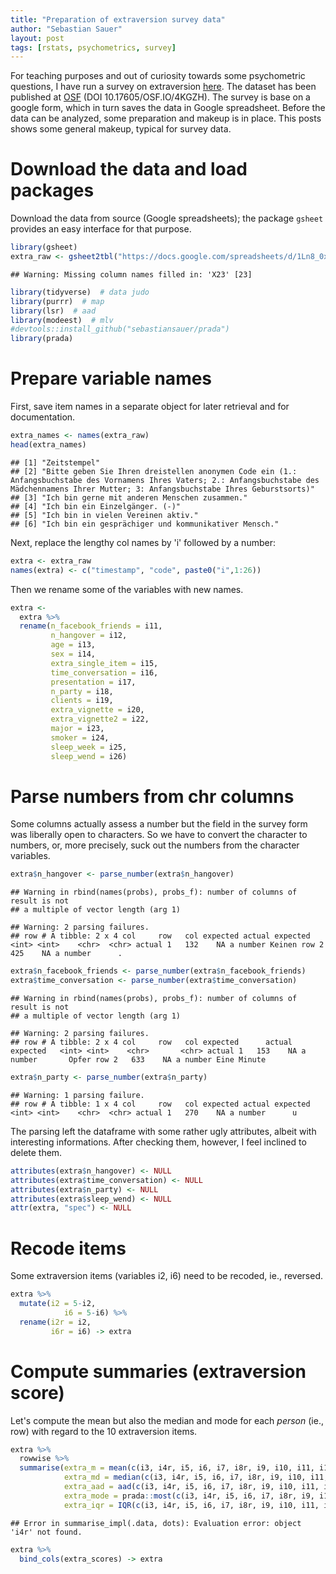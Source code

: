 ```yaml
---
title: "Preparation of extraversion survey data"
author: "Sebastian Sauer"
layout: post
tags: [rstats, psychometrics, survey]
---
```





For teaching purposes and out of curiosity towards some psychometric questions, I have run a survey on extraversion [here](https://docs.google.com/forms/d/e/1FAIpQLSfD4wQuhDV_edx1WBfN3Qos7XqoVbe41VpiKLRKtGLeuUD09Q/viewform?usp=sf_link). The dataset has been published at [OSF](https://osf.io/4kgzh/) (DOI 10.17605/OSF.IO/4KGZH). The survey is base on a google form, which in turn saves the data in Google spreadsheet. Before the data can be analyzed, some preparation and makeup is in place. This posts shows some general makeup, typical for survey data.



# Download the data and load packages

Download the data from source (Google spreadsheets); the package `gsheet` provides an easy interface for that purpose.


```r
library(gsheet)
extra_raw <- gsheet2tbl("https://docs.google.com/spreadsheets/d/1Ln8_0xSJ5teHY2QkwGaYxDLxpcdjOsQ0gIAEZ5az5BY/edit#gid=305064170")
```

```
## Warning: Missing column names filled in: 'X23' [23]
```


```r
library(tidyverse)  # data judo
library(purrr)  # map
library(lsr)  # aad
library(modeest)  # mlv
#devtools::install_github("sebastiansauer/prada")
library(prada)
```



# Prepare variable names

First, save item names in a separate object for later retrieval and for documentation.


```r
extra_names <- names(extra_raw) 
head(extra_names)
```

```
## [1] "Zeitstempel"                                                                                                                                                                                       
## [2] "Bitte geben Sie Ihren dreistellen anonymen Code ein (1.: Anfangsbuchstabe des Vornamens Ihres Vaters; 2.: Anfangsbuchstabe des Mädchennamens Ihrer Mutter; 3: Anfangsbuchstabe Ihres Geburstsorts)"
## [3] "Ich bin gerne mit anderen Menschen zusammen."                                                                                                                                                      
## [4] "Ich bin ein Einzelgänger. (-)"                                                                                                                                                                     
## [5] "Ich bin in vielen Vereinen aktiv."                                                                                                                                                                 
## [6] "Ich bin ein gesprächiger und kommunikativer Mensch."
```


Next, replace the lengthy col names by 'i' followed by a number:


```r
extra <- extra_raw
names(extra) <- c("timestamp", "code", paste0("i",1:26))
```



Then we rename some of the variables with new names.



```r
extra <-
  extra %>%
  rename(n_facebook_friends = i11,
         n_hangover = i12,
         age = i13,
         sex = i14,
         extra_single_item = i15,
         time_conversation = i16,
         presentation = i17,
         n_party = i18,
         clients = i19,
         extra_vignette = i20,
         extra_vignette2 = i22,
         major = i23,
         smoker = i24,
         sleep_week = i25,
         sleep_wend = i26)
```


# Parse numbers from chr columns 

Some columns actually assess a number but the field in the survey form was liberally open to characters. So we have to convert the character to numbers, or, more precisely, suck out the numbers from the character variables.


```r
extra$n_hangover <- parse_number(extra$n_hangover)
```

```
## Warning in rbind(names(probs), probs_f): number of columns of result is not
## a multiple of vector length (arg 1)
```

```
## Warning: 2 parsing failures.
## row # A tibble: 2 x 4 col     row   col expected actual expected   <int> <int>    <chr>  <chr> actual 1   132    NA a number Keinen row 2   425    NA a number      .
```

```r
extra$n_facebook_friends <- parse_number(extra$n_facebook_friends)
extra$time_conversation <- parse_number(extra$time_conversation)
```

```
## Warning in rbind(names(probs), probs_f): number of columns of result is not
## a multiple of vector length (arg 1)
```

```
## Warning: 2 parsing failures.
## row # A tibble: 2 x 4 col     row   col expected      actual expected   <int> <int>    <chr>       <chr> actual 1   153    NA a number       Opfer row 2   633    NA a number Eine Minute
```

```r
extra$n_party <- parse_number(extra$n_party)
```

```
## Warning: 1 parsing failure.
## row # A tibble: 1 x 4 col     row   col expected actual expected   <int> <int>    <chr>  <chr> actual 1   270    NA a number      u
```

The parsing left the dataframe with some rather ugly attributes, albeit with interesting informations. After checking them, however, I feel inclined to delete them.


```r
attributes(extra$n_hangover) <- NULL
attributes(extra$time_conversation) <- NULL
attributes(extra$n_party) <- NULL
attributes(extra$sleep_wend) <- NULL
attr(extra, "spec") <- NULL
```



# Recode items

Some extraversion items (variables i2, i6) need to be recoded, ie., reversed. 



```r
extra %>% 
  mutate(i2 = 5-i2,
            i6 = 5-i6) %>% 
  rename(i2r = i2,
         i6r = i6) -> extra
```


# Compute summaries (extraversion score)

Let's compute the mean but also the median and mode for each *person* (ie., row) with regard to the 10 extraversion items.


```r
extra %>% 
  rowwise %>% 
  summarise(extra_m = mean(c(i3, i4r, i5, i6, i7, i8r, i9, i10, i11, i12), na.rm = TRUE),
            extra_md = median(c(i3, i4r, i5, i6, i7, i8r, i9, i10, i11, i12), na.rm = TRUE),
            extra_aad = aad(c(i3, i4r, i5, i6, i7, i8r, i9, i10, i11, i12), na.rm = TRUE),
            extra_mode = prada::most(c(i3, i4r, i5, i6, i7, i8r, i9, i10, i11, i12)),
            extra_iqr = IQR(c(i3, i4r, i5, i6, i7, i8r, i9, i10, i11, i12), na.rm = TRUE)) -> extra_scores
```

```
## Error in summarise_impl(.data, dots): Evaluation error: object 'i4r' not found.
```

```r
extra %>% 
  bind_cols(extra_scores) -> extra
```

